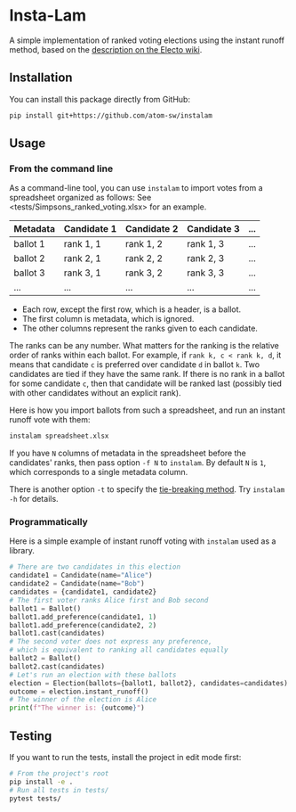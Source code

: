 # Insta-Lam

A simple implementation of ranked voting elections using the instant runoff method, based on the [description on the Electo wiki](https://electowiki.org/wiki/Instant-runoff_voting).


## Installation

You can install this package directly from GitHub:

```sh
pip install git+https://github.com/atom-sw/instalam
```


## Usage


### From the command line

As a command-line tool, you can use `instalam` to import votes from a spreadsheet organized as follows:
See <tests/Simpsons_ranked_voting.xlsx> for an example.

| Metadata | Candidate 1 | Candidate 2 | Candidate 3 | ... |
|----------|-------------|-------------|-------------|-----|
| ballot 1 | rank 1, 1   | rank 1, 2   | rank 1, 3   | ... |
| ballot 2 | rank 2, 1   | rank 2, 2   | rank 2, 3   | ... |
| ballot 3 | rank 3, 1   | rank 3, 2   | rank 3, 3   | ... |
| ...      | ...         | ...         | ...         | ... |

- Each row, except the first row, which is a header, is a ballot.
- The first column is metadata, which is ignored.
- The other columns represent the ranks given to each candidate.

The ranks can be any number. What matters for the ranking is the relative order of ranks within each ballot. For example, if `rank k, c < rank k, d`, it means that candidate `c` is preferred over candidate `d` in ballot `k`. Two candidates are tied if they have the same rank. If there is no rank in a ballot for some candidate `c`, then that candidate will be ranked last (possibly tied with other candidates without an explicit rank).

Here is how you import ballots from such a spreadsheet, and run an instant runoff vote with them:

```sh
instalam spreadsheet.xlsx
```

If you have `N` columns of metadata in the spreadsheet before the candidates' ranks,
then pass option `-f N` to `instalam`. By default `N` is `1`, which corresponds to a single metadata column.

There is another option `-t` to specify the [tie-breaking method](https://electowiki.org/wiki/Instant-runoff_voting#Handling_ties_in_IRV_elections). Try `instalam -h` for details.


### Programmatically

Here is a simple example of instant runoff voting with `instalam` used as a library.

```python
# There are two candidates in this election
candidate1 = Candidate(name="Alice")
candidate2 = Candidate(name="Bob")
candidates = {candidate1, candidate2}
# The first voter ranks Alice first and Bob second
ballot1 = Ballot()
ballot1.add_preference(candidate1, 1)
ballot1.add_preference(candidate2, 2)
ballot1.cast(candidates)
# The second voter does not express any preference,
# which is equivalent to ranking all candidates equally
ballot2 = Ballot()
ballot2.cast(candidates)
# Let's run an election with these ballots
election = Election(ballots={ballot1, ballot2}, candidates=candidates)
outcome = election.instant_runoff()
# The winner of the election is Alice
print(f"The winner is: {outcome}")
```


## Testing

If you want to run the tests, install the project in edit mode first:

```sh
# From the project's root
pip install -e .
# Run all tests in tests/
pytest tests/
```
